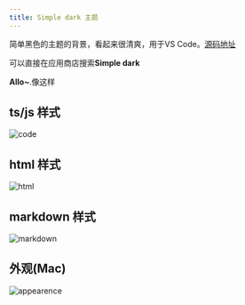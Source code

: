 ```yaml
---
title: Simple dark 主题
---
```


简单黑色的主题的背景，看起来很清爽，用于VS Code。[源码地址](https://github.com/HondryTravis/simple-dark)

可以直接在应用商店搜索**Simple dark**

**Allo~**.像这样

## ts/js 样式

![code](/images/tscode.png)

## html 样式

![html](/images/html.png)

## markdown 样式

![markdown](/images/markdown.png)

## 外观(Mac)

![appearence](/images/appearence.png)
